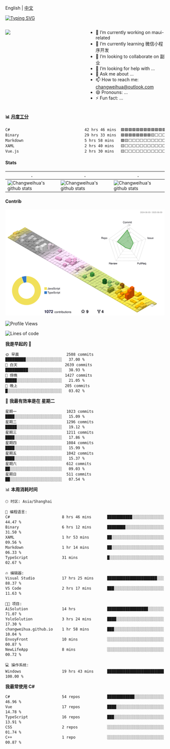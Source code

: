 English | [中文](README_CN.md)

[![Typing SVG](https://readme-typing-svg.herokuapp.com?color=%2336BCF7&center=true&vCenter=true&width=600&lines=Hi+there+👋,+I+am+Chang+Weihua;+Welcome+to+My+Profile!;Over+9+years+of+programming+experience;Always+learning+new+things+)](https://git.io/typing-svg)

<div style="display: grid;gap: 20px;grid-template-columns: repeat(auto-fit, minmax(240px, 1fr));">

[<img src="https://github-readme-stats.vercel.app/api?username=changweihua&show_icons=true&locale=cn" />](https://metrics.lecoq.io/changweihua#gh-light-mode-only)

<div>

- 🔭 I’m currently working on maui-related
- 🌱 I’m currently learning 微信小程序开发
- 👯 I’m looking to collaborate on 副业
- 🤔 I’m looking for help with ...
- 💬 Ask me about ...
- 📫 How to reach me: changweihua@outlook.com
- 😄 Pronouns: ...
- ⚡ Fun fact: ...

</div>

</div>

#### :bar_chart: [月度工分](https://github.com/changweihua/wakapi)

<!--START_SECTION:wakao-->

```txt
C#                                 42 hrs 46 mins  🟩🟩🟩🟩🟩🟩🟩🟩🟩🟩🟩🟩⬜⬜⬜⬜⬜⬜⬜⬜⬜⬜⬜⬜⬜   47.81 %
Binary                             29 hrs 33 mins  🟩🟩🟩🟩🟩🟩🟩🟩🟨⬜⬜⬜⬜⬜⬜⬜⬜⬜⬜⬜⬜⬜⬜⬜⬜   33.04 %
Markdown                           5 hrs 58 mins   🟩🟨⬜⬜⬜⬜⬜⬜⬜⬜⬜⬜⬜⬜⬜⬜⬜⬜⬜⬜⬜⬜⬜⬜⬜   06.67 %
XAML                               2 hrs 40 mins   🟨⬜⬜⬜⬜⬜⬜⬜⬜⬜⬜⬜⬜⬜⬜⬜⬜⬜⬜⬜⬜⬜⬜⬜⬜   02.99 %
Vue.js                             2 hrs 30 mins   🟨⬜⬜⬜⬜⬜⬜⬜⬜⬜⬜⬜⬜⬜⬜⬜⬜⬜⬜⬜⬜⬜⬜⬜⬜   02.81 %
```

<!--END_SECTION:wakao-->

#### Stats ####


| .                                                                                                                                            | .                                                                                                                                      | .                                                                                                                                                     |
| -------------------------------------------------------------------------------------------------------------------------------------------- | -------------------------------------------------------------------------------------------------------------------------------------- | ----------------------------------------------------------------------------------------------------------------------------------------------------- |
| ![Changweihua's github stats](https://github-readme-stats.vercel.app/api?username=changweihua&show_icons=true&theme=radical&hide_title=true) | ![Changweihua's github stats](https://github-readme-stats.vercel.app/api/top-langs/?username=changweihua&theme=radical&layout=compact) | ![Changweihua's github stats](https://github-readme-stats.vercel.app/api?username=changweihua&show_icons=true&theme=radical&include_all_commits=true) |


#### Contrib ####

<!--   profile-green-animate -->
![](./profile-3d-contrib/profile-south-season-animate.svg)

<!--START_SECTION:waka-->
![Profile Views](http://img.shields.io/badge/%E4%B8%AA%E4%BA%BA%E8%B5%84%E6%96%99%E8%A7%82%E7%9C%8B%E6%AC%A1%E6%95%B0-1-blue)

![Lines of code](https://img.shields.io/badge/%E4%BB%8E%E3%80%8CHello%20World%E3%80%8D%E8%B5%B7%E6%88%91%E5%B7%B2%E7%BB%8F%E5%86%99%E4%BA%86-24.1%20million%20%E8%A1%8C%E4%BB%A3%E7%A0%81-blue)

**我是早起的 🐤** 

```text
🌞 早晨                     2508 commits        █████████░░░░░░░░░░░░░░░░   37.00 % 
🌆 白天                     2639 commits        ██████████░░░░░░░░░░░░░░░   38.93 % 
🌃 傍晚                     1427 commits        █████░░░░░░░░░░░░░░░░░░░░   21.05 % 
🌙 晚上                     205 commits         █░░░░░░░░░░░░░░░░░░░░░░░░   03.02 % 
```
📅 **我最有效率是在 星期二** 

```text
星期一                      1023 commits        ████░░░░░░░░░░░░░░░░░░░░░   15.09 % 
星期二                      1296 commits        █████░░░░░░░░░░░░░░░░░░░░   19.12 % 
星期三                      1211 commits        ████░░░░░░░░░░░░░░░░░░░░░   17.86 % 
星期四                      1084 commits        ████░░░░░░░░░░░░░░░░░░░░░   15.99 % 
星期五                      1042 commits        ████░░░░░░░░░░░░░░░░░░░░░   15.37 % 
星期六                      612 commits         ██░░░░░░░░░░░░░░░░░░░░░░░   09.03 % 
星期日                      511 commits         ██░░░░░░░░░░░░░░░░░░░░░░░   07.54 % 
```


📊 **本周消耗时间** 

```text
🕑︎ 时区: Asia/Shanghai

💬 编程语言: 
C#                       8 hrs 46 mins       ███████████░░░░░░░░░░░░░░   44.47 % 
Binary                   6 hrs 12 mins       ████████░░░░░░░░░░░░░░░░░   31.50 % 
XAML                     1 hr 53 mins        ██░░░░░░░░░░░░░░░░░░░░░░░   09.56 % 
Markdown                 1 hr 14 mins        ██░░░░░░░░░░░░░░░░░░░░░░░   06.33 % 
TypeScript               31 mins             █░░░░░░░░░░░░░░░░░░░░░░░░   02.67 % 

🔥 编辑器: 
Visual Studio            17 hrs 25 mins      ██████████████████████░░░   88.37 % 
VS Code                  2 hrs 17 mins       ███░░░░░░░░░░░░░░░░░░░░░░   11.63 % 

🐱‍💻 项目: 
AiSolution               14 hrs              ██████████████████░░░░░░░   71.07 % 
YoloSolution             3 hrs 24 mins       ████░░░░░░░░░░░░░░░░░░░░░   17.30 % 
changweihua.github.io    1 hr 58 mins        ███░░░░░░░░░░░░░░░░░░░░░░   10.04 % 
EnvoyFront               10 mins             ░░░░░░░░░░░░░░░░░░░░░░░░░   00.87 % 
NewLifeApp               8 mins              ░░░░░░░░░░░░░░░░░░░░░░░░░   00.72 % 

💻 操作系统: 
Windows                  19 hrs 43 mins      █████████████████████████   100.00 % 
```

**我最常使用 C#** 

```text
C#                       54 repos            ████████████░░░░░░░░░░░░░   46.96 % 
Vue                      17 repos            ████░░░░░░░░░░░░░░░░░░░░░   14.78 % 
TypeScript               16 repos            ███░░░░░░░░░░░░░░░░░░░░░░   13.91 % 
CSS                      2 repos             ░░░░░░░░░░░░░░░░░░░░░░░░░   01.74 % 
C++                      1 repo              ░░░░░░░░░░░░░░░░░░░░░░░░░   00.87 % 
```




<!--END_SECTION:waka-->


<!-- ![](assets/Bottom_down.svg) -->
